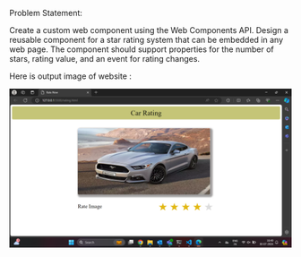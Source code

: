 Problem Statement:

Create a custom web component using the Web Components API.
Design a reusable component for a star rating system that can be embedded in any web page.
The component should support properties for the number of stars, rating value, and an event for rating changes.


Here is output image of website :


![Table](assets/Output/result.png)

